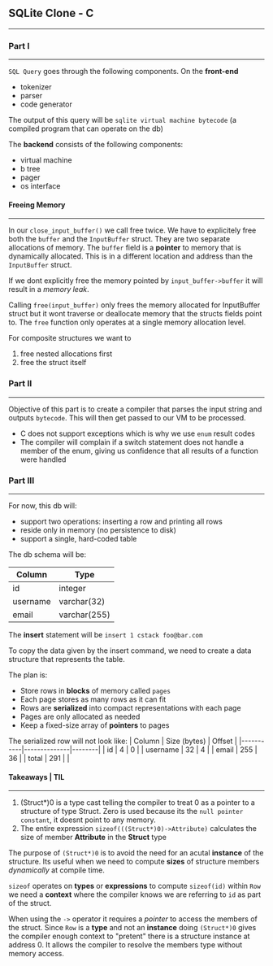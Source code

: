 ## SQLite Clone - C

---

### Part I

---

`SQL Query` goes through the following components.
On the **front-end**

- tokenizer
- parser
- code generator

The output of this query will be `sqlite virtual machine bytecode` (a compiled program that can operate on the db)

The **backend** consists of the following components:

- virtual machine
- b tree
- pager
- os interface

#### Freeing Memory

---

In our `close_input_buffer()` we call free twice. We have to explicitely free both the `buffer` and the `InputBuffer` struct.
They are two separate allocations of memory. The `buffer` field is a **pointer** to memory that is dynamically allocated. This is in a different location and address than the `InputBuffer` struct.

If we dont explicitly free the memory pointed by `input_buffer->buffer` it will result in a _memory leak_.

Calling `free(input_buffer)` only frees the memory allocated for InputBuffer struct but it wont traverse or deallocate memory that the
structs fields point to. The `free` function only operates at a single memory allocation level.

For composite structures we want to

1. free nested allocations first
2. free the struct itself

### Part II

---

Objective of this part is to create a compiler that parses the input string and outputs `bytecode`. This will then get passed to our VM to be processed.

- C does not support exceptions which is why we use `enum` result codes
- The compiler will complain if a switch statement does not handle a member of the enum, giving us confidence that all results of a function were handled

### Part III

---

For now, this db will:

- support two operations: inserting a row and printing all rows
- reside only in memory (no persistence to disk)
- support a single, hard-coded table

The db schema will be:

| Column   | Type         |
| -------- | ------------ |
| id       | integer      |
| username | varchar(32)  |
| email    | varchar(255) |

The **insert** statement will be `insert 1 cstack foo@bar.com`

To copy the data given by the insert command, we need to create a data structure that represents the table.

The plan is:

- Store rows in **blocks** of memory called `pages`
- Each page stores as many rows as it can fit
- Rows are **serialized** into compact representations with each page
- Pages are only allocated as needed
- Keep a fixed-size array of **pointers** to pages

The serialized row will not look like:
| Column | Size (bytes) | Offset |
|-----------|--------------|--------|
| id | 4 | 0 |
| username | 32 | 4 |
| email | 255 | 36 |
| total | 291 | |

#### Takeaways | TIL

---

1. (Struct\*)0 is a type cast telling the compiler to treat 0 as a pointer to a structure of type Struct. Zero is used because its the `null pointer constant`, it doesnt point to any memory.
2. The entire expression `sizeof(((Struct*)0)->Attribute)` calculates the size of member **Attribute** in the **Struct** type

The purpose of `(Struct*)0` is to avoid the need for an acutal **instance** of the structure. Its useful when we need to compute **sizes** of structure members _dynamically_ at compile time.

`sizeof` operates on **types** or **expressions** to compute `sizeof(id)` within `Row` we need a **context** where the compiler knows we are referring to `id` as part of the struct.

When using the `->` operator it requires a _pointer_ to access the members of the struct. Since `Row` is a **type** and not an **instance** doing `(Struct*)0` gives the compiler enough context to "pretent" there is a structure instance at address 0. It allows the compiler to resolve the members type without memory access.

